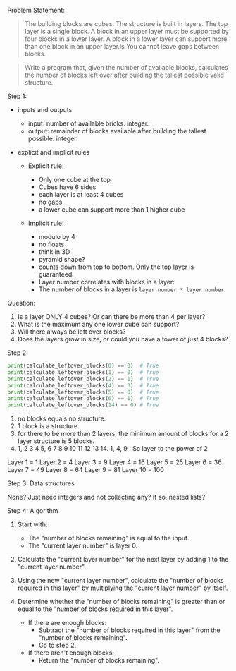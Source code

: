 Problem Statement:

>The building blocks are cubes.
>The structure is built in layers.
>The top layer is a single block.
>A block in an upper layer must be supported by four blocks in a lower layer.
>A block in a lower layer can support more than one block in an upper layer.ls
>You cannot leave gaps between blocks.

>Write a program that, given the number of available blocks, calculates the number of blocks 
>left over after building the tallest possible valid structure.

Step 1:
* inputs and outputs
    - input: number of available bricks. integer.
    - output: remainder of blocks available after building the tallest possible. integer. 

* explicit and implicit rules
    - Explicit rule:
        * Only one cube at the top
        * Cubes have 6 sides
        * each layer is at least 4 cubes
        * no gaps
        * a lower cube can support more than 1 higher cube

    - Implicit rule:
        * modulo by 4
        * no floats
        * think in 3D
        * pyramid shape?
        * counts down from top to bottom. Only the top layer is guaranteed.
        * Layer number correlates with blocks in a layer:
        * The number of blocks in a layer is `layer number * layer number`.


Question: 
1) Is a layer ONLY 4 cubes? Or can there be more than 4 per layer? 
2) What is the maximum any one lower cube can support?
3) Will there always be left over blocks?
4) Does the layers grow in size, or could you have a tower of just 4 blocks?

Step 2:

```python
print(calculate_leftover_blocks(0) == 0)  # True
print(calculate_leftover_blocks(1) == 0)  # True
print(calculate_leftover_blocks(2) == 1)  # True
print(calculate_leftover_blocks(4) == 3)  # True
print(calculate_leftover_blocks(5) == 0)  # True
print(calculate_leftover_blocks(6) == 1)  # True
print(calculate_leftover_blocks(14) == 0) # True
```

1) no blocks equals no structure.
2) 1 block is a structure. 
3) for there to be more than 2 layers, the minimum amount of blocks for a 2 layer structure is 5 blocks.
4)  1, 2 3 4 5, 6 7 8 9 10 11 12 13 14. 1, 4, 9 . So layer to the power of 2

Layer 1 = 1
Layer 2 = 4
Layer 3 = 9
Layer 4 = 16
Layer 5 = 25
Layer 6 = 36
Layer 7 = 49
Layer 8 = 64
Layer 9 = 81
Layer 10 = 100

Step 3: Data structures

None? Just need integers and not collecting any? If so, nested lists?

Step 4: Algorithm

1. Start with:
     - The "number of blocks remaining" is equal to the input.
     - The "current layer number" is layer 0.

2. Calculate the "current layer number" for the next layer by
   adding 1 to the "current layer number".

3. Using the new "current layer number", calculate the "number of
   blocks required in this layer" by multiplying the "current
   layer number" by itself.

4. Determine whether the "number of blocks remaining" is greater
   than or equal to the "number of blocks required in this layer".
     - If there are enough blocks:
         - Subtract the "number of blocks required in this layer"
           from the "number of blocks remaining".
         - Go to step 2.
     - If there aren't enough blocks:
         - Return the "number of blocks remaining".





    